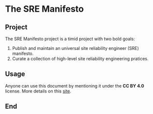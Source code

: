 # The SRE Manifesto

## Project

The SRE Manifesto project is a timid project with two bold goals:

1. Publish and maintain an universal site reliability engineer (SRE) manifesto.
2. Curate a collection of high-level site reliability engineering pratices.

## Usage

Anyone can use this document by mentioning it under the **CC BY 4.0** license. More details on this [site](http://creativecommons.org/licenses/by/4.0/).

## End
